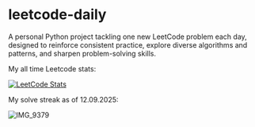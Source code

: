 # leetcode-daily

A personal Python project tackling one new LeetCode problem each day, designed to reinforce consistent practice, explore diverse algorithms and patterns, and sharpen problem-solving skills.

My all time Leetcode stats:

[![LeetCode Stats](https://leetcard.jacoblin.cool/uygarpolat?theme=dark&ext=contest&ext=heatmap)](https://leetcode.com/uygarpolat/)

My solve streak as of 12.09.2025:

![IMG_9379](https://github.com/user-attachments/assets/9d3a86f7-858b-4d59-9999-db0de5c6dec8)

